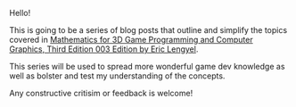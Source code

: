 Hello! 

This is going to be a series of blog posts that outline and simplify the topics covered in [Mathematics for 3D Game Programming and Computer Graphics, Third Edition 003 Edition by Eric Lengyel](https://www.amazon.com/Mathematics-Programming-Computer-Graphics-Third-ebook-dp-B00JVY2NKQ/dp/B00JVY2NKQ/ref=mt_other?_encoding=UTF8&me=&qid=#customerReviews). 

This series will be used to spread more wonderful game dev knowledge as well as bolster and test my understanding of the concepts. 

Any constructive critisim or feedback is welcome!
